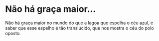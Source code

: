 # Não há graça maior...

Não há graça maior no mundo do que a lagoa que espelha o céu azul, e saber que esse espelho é tão translúcido, que nos mostra o céu do polo oposto.
